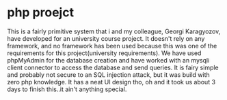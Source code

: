 # php proejct
 This is a fairly primitive system that i and my colleague, Georgi Karagyozov, have developed for an university course project. It doesn't rely on any framework, and no framework has been used because this was one of the requirements for this project(university requirements). We have used phpMyAdmin for the database creation and have worked with an mysqli client connector to access the database and send queries. It is fairy simple and probably not secure to an SQL injection attack, but it was build with zero php knowledge. It has a neat UI design tho, oh and it took us about 3 days to finish this..it ain't anything special.
